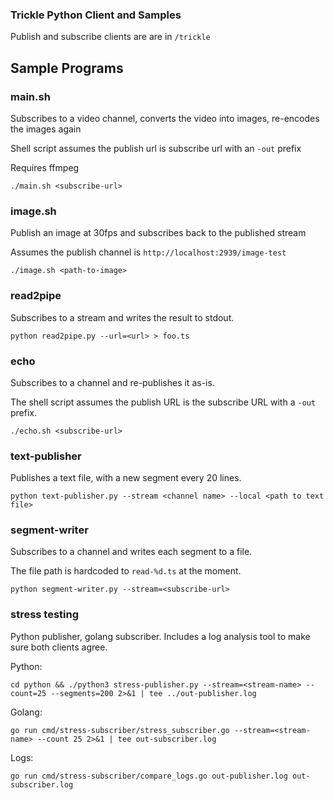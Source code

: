 
### Trickle Python Client and Samples

Publish and subscribe clients are are in `/trickle`

## Sample Programs

### main.sh
Subscribes to a video channel, converts the video into images, re-encodes the images again

Shell script assumes the publish url is subscribe url with an `-out` prefix

Requires ffmpeg
```
./main.sh <subscribe-url>
```

### image.sh

Publish an image at 30fps and subscribes back to the published stream

Assumes the publish channel is `http://localhost:2939/image-test`
```
./image.sh <path-to-image>
```

### read2pipe
Subscribes to a stream and writes the result to stdout.
```
python read2pipe.py --url=<url> > foo.ts
```

### echo
Subscribes to a channel and re-publishes it as-is.

The shell script assumes the publish URL is the subscribe URL with a `-out` prefix.
```
./echo.sh <subscribe-url>
```

### text-publisher
Publishes a text file, with a new segment every 20 lines.
```
python text-publisher.py --stream <channel name> --local <path to text file>
```

### segment-writer
Subscribes to a channel and writes each segment to a file.

The file path is hardcoded to `read-%d.ts` at the moment.
```
python segment-writer.py --stream=<subscribe-url>
```

### stress testing
Python publisher, golang subscriber.
Includes a log analysis tool to make sure both clients agree.

Python:
```
cd python && ./python3 stress-publisher.py --stream=<stream-name> --count=25 --segments=200 2>&1 | tee ../out-publisher.log
```

Golang:
```
go run cmd/stress-subscriber/stress_subscriber.go --stream=<stream-name> --count 25 2>&1 | tee out-subscriber.log
```

Logs:
```
go run cmd/stress-subscriber/compare_logs.go out-publisher.log out-subscriber.log
```
